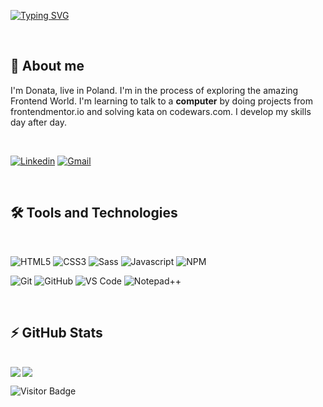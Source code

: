[![Typing SVG](https://readme-typing-svg.herokuapp.com?color=4250F7&size=40&center=true&vCenter=true&width=801&lines=Hello+World!+%F0%9F%91%8B;My+name+is+Donata;Nice+to+meet+you+%F0%9F%98%8A)](https://git.io/typing-svg)

<br>

## 🙍 About me

I'm Donata, live in Poland. I'm in the process of exploring the amazing Frontend World. I'm learning to talk to a <b>computer</b> by doing projects from frontendmentor.io and solving kata on codewars.com. I develop my skills day after day.

<br>

[![Linkedin](https://img.shields.io/badge/-LinkedIn-blue?style=for-the-badge&logo=Linkedin&logoColor=white&link=https://www.linkedin.com/in/donata-bruderek-10732a17b/)](https://www.linkedin.com/in/donata-bruderek-10732a17b/) [![Gmail](https://img.shields.io/badge/-Gmail-D14836?style=for-the-badge&logo=Gmail&logoColor=white&link=mailto:donataqbruderek@gmail.com)](mailto:donataqbruderek@gmail.com)

<br>

## 🛠️ Tools and Technologies

<br>

![HTML5](https://img.shields.io/badge/-HTML5-E34F26?style=flat-square&logo=html5&logoColor=white) ![CSS3](https://img.shields.io/badge/-CSS3-1572B6?style=flat-square&logo=css3&link=https://github.com/olafsulich/) ![Sass](https://img.shields.io/badge/-Sass-black?style=flat-square&logo=Sass&logoColor=pink) ![Javascript](https://img.shields.io/badge/JavaScript-F0DB4F?style=flat-square&logo=javascript&logoColor=323330) ![NPM](https://img.shields.io/badge/npm-CB3837?style=flat-square&logo=npm&logoColor=white) 

 ![Git](https://img.shields.io/badge/-Git-black?style=flat-square&logo=git) ![GitHub](https://img.shields.io/badge/-GitHub-181717?style=flat-square&logo=github) ![VS Code](https://img.shields.io/badge/-VS%20Code-007ACC?style=flat-square&logo=visual-studio-code) ![Notepad++](https://img.shields.io/badge/Notepad++-90E59A.svg?style=flat-square&logo=notepad%2B%2B&logoColor=black)
  
<br>

## ⚡ GitHub Stats

<br>

<img align="left" src="https://github-readme-stats.vercel.app/api?username=DonataB&show_icons=true&count_private=true&theme=tokyonight" />
<img src="https://github-readme-stats.vercel.app/api/top-langs/?username=DonataB&layout=compact&count_private=true&theme=tokyonight" />

<!-- <img src="https://wakatime.com/share/@Donata/a866f172-47af-4c33-9ed2-8faa74cde6fd.svg">
-->


![Visitor Badge](https://visitor-badge.laobi.icu/badge?page_id=DonataB)


